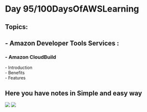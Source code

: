 <h1>Day 95/100DaysOfAWSLearning</h1>


<h2>Topics:</h2>


<h2> - Amazon Developer Tools Services : </h2>
  <h3> - Amazon CloudBuild </h3>
          - Introduction <br>
          - Benefits <br>
          - Features <br>
         
        
   
   <h2> Here you have notes in Simple and easy way </h2>
   
   <img src = "https://github.com/thetechgirlgita/100-days-of-aws-learning/blob/master/Images/Day94/94_1.jpg?raw=true">
   <img src = "https://github.com/thetechgirlgita/100-days-of-aws-learning/blob/master/Images/Day94/94_2.jpg?raw=true">
  
 
